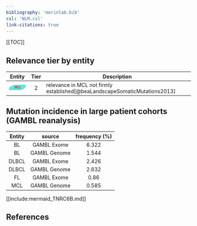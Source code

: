 ```yaml
---
bibliography: 'morinlab.bib'
csl: 'NLM.csl'
link-citations: true
---
```


[[_TOC_]]




## Relevance tier by entity

|Entity|Tier|Description|
|:------:|:----:|--------------------------------------|
|![MCL](images/icons/MCL_tier2.png)|2|relevance in MCL not firmly established[@beaLandscapeSomaticMutations2013]|


## Mutation incidence in large patient cohorts (GAMBL reanalysis)

|Entity|source |frequency (%)|
|:------:|:----:|:----:|
|BL|GAMBL Exome |6.322 |
|BL|GAMBL Genome |1.544 |
|DLBCL|GAMBL Exome |2.426 |
|DLBCL|GAMBL Genome |2.632 |
|FL|GAMBL Exome |0.86 |
|MCL|GAMBL Genome |0.585 |


[[include:mermaid_TNRC6B.md]]

## References


